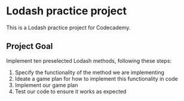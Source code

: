 # Lodash practice project
This is a Lodash practice project for Codecademy.

## Project Goal
Implement ten preselected Lodash methods, following these steps:
1. Specify the functionality of the method we are implementing
2. Ideate a game plan for how to implement this functionality in code
3. Implement our game plan
4. Test our code to ensure it works as expected

